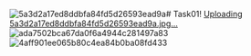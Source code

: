 ![5a3d2a17ed8ddbfa84fd5d26593ead9a](https://github.com/user-attachments/assets/4591348c-654f-4f84-9e38-39884e1054f1)# Task01!
[Uploading 5a3d2a17ed8ddbfa84fd5d26593ead9a.jpg…]()
![ada7502bca67da0f6a4944c281497a83](https://github.com/user-attachments/assets/19796484-a8ad-42c6-ab61-00d17f69cee0)
![4aff901ee065b80c4ea84b0ba08fd433](https://github.com/user-attachments/assets/6e3fbf40-6ca7-4c37-8c28-b4893e916f4b)
